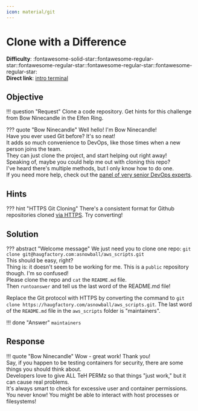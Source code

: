 ```yaml
---
icon: material/git
---
```


# Clone with a Difference

**Difficulty**: :fontawesome-solid-star::fontawesome-regular-star::fontawesome-regular-star::fontawesome-regular-star::fontawesome-regular-star:<br/>
**Direct link**: [intro terminal](https://hhc22-wetty.kringlecon.com/?&challenge=intro&id=b6468a6b-9235-45f6-ad07-a67a07fe1209)


## Objective

!!! question "Request"
    Clone a code repository. Get hints for this challenge from Bow Ninecandle in the Elfen Ring.

??? quote "Bow Ninecandle"
    Well hello! I'm Bow Ninecandle!<br/>
    Have you ever used Git before? It's so neat!<br/>
    It adds so much convenience to DevOps, like those times when a new person joins the team.<br/>
    They can just clone the project, and start helping out right away!<br/>
    Speaking of, maybe you could help me out with cloning this repo?<br/>
    I've heard there's multiple methods, but I only know how to do one.<br/>
    If you need more help, check out the [panel of very senior DevOps experts](https://youtu.be/vIQY_FH1SVk).


## Hints

??? hint "HTTPS Git Cloning"
    There's a consistent format for Github repositories cloned [via HTTPS](https://github.com/git-guides/git-clone). Try converting!


## Solution

??? abstract "Welcome message"
    We just need you to clone one repo: `git clone git@haugfactory.com:asnowball/aws_scripts.git`<br/>
    This should be easy, right?<br/>
    Thing is: it doesn't seem to be working for me. This is a `public` repository though. I'm so confused!<br/>
    Please clone the repo and `cat` the `README.md` file.<br/>
    Then `runtoanswer` and tell us the last word of the README.md file!

Replace the Git protocol with HTTPS by converting the command to `git clone https://haugfactory.com/asnowball/aws_scripts.git`. The last word of the `README.md` file in the `aws_scripts` folder is "maintainers".

!!! done "Answer"
    `maintainers`


## Response

!!! quote "Bow Ninecandle"
    Wow - great work! Thank you!<br/>
    Say, if you happen to be testing containers for security, there are some things you should think about.<br/>
    Developers love to give ALL TeH PERMz so that things "just work," but it can cause real problems.<br/>
    It's always smart to check for excessive user and container permissions.<br/>
    You never know! You might be able to interact with host processes or filesystems!
